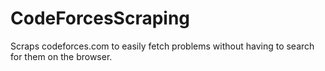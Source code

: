 # CodeForcesScraping
Scraps codeforces.com to easily fetch problems without having to search for them on the browser.
